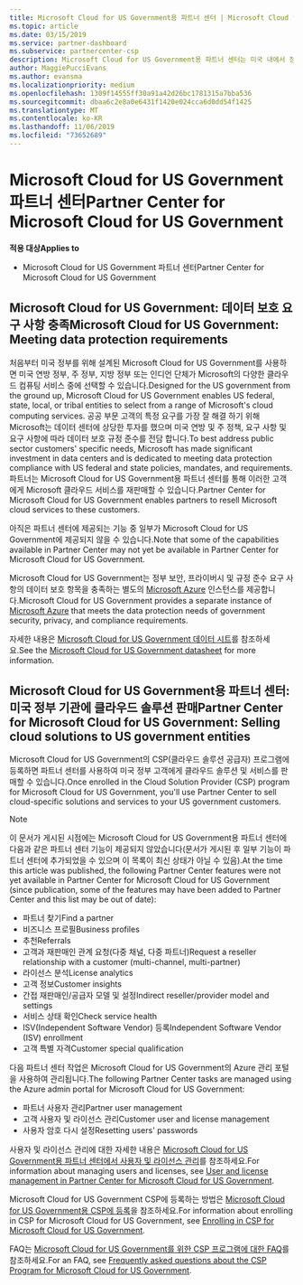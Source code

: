 ```yaml
---
title: Microsoft Cloud for US Government용 파트너 센터 | Microsoft Cloud for US Government용 파트너 센터
ms.topic: article
ms.date: 03/15/2019
ms.service: partner-dashboard
ms.subservice: partnercenter-csp
description: Microsoft Cloud for US Government용 파트너 센터는 미국 내에서 정부 기관과 협력하는 고객에게 Microsoft 클라우드 솔루션을 제공하려는 Microsoft 파트너를 위한 비즈니스 포털입니다.
author: MaggiePucciEvans
ms.author: evansma
ms.localizationpriority: medium
ms.openlocfilehash: 1309f14555ff30a91a42d26bc1781315a7bba536
ms.sourcegitcommit: dbaa6c2e8a0e6431f1420e024cca6d0dd54f1425
ms.translationtype: MT
ms.contentlocale: ko-KR
ms.lasthandoff: 11/06/2019
ms.locfileid: "73652689"
---
```

# <a name="partner-center-for-microsoft-cloud-for-us-government"></a><span data-ttu-id="55772-103">Microsoft Cloud for US Government 파트너 센터</span><span class="sxs-lookup"><span data-stu-id="55772-103">Partner Center for Microsoft Cloud for US Government</span></span>

<span data-ttu-id="55772-104">**적용 대상**</span><span class="sxs-lookup"><span data-stu-id="55772-104">**Applies to**</span></span>

-  <span data-ttu-id="55772-105">Microsoft Cloud for US Government 파트너 센터</span><span class="sxs-lookup"><span data-stu-id="55772-105">Partner Center for Microsoft Cloud for US Government</span></span>

## <a name="microsoft-cloud-for-us-government-meeting-data-protection-requirements"></a><span data-ttu-id="55772-106">Microsoft Cloud for US Government: 데이터 보호 요구 사항 충족</span><span class="sxs-lookup"><span data-stu-id="55772-106">Microsoft Cloud for US Government: Meeting data protection requirements</span></span> 

<span data-ttu-id="55772-107">처음부터 미국 정부를 위해 설계된 Microsoft Cloud for US Government를 사용하면 미국 연방 정부, 주 정부, 지방 정부 또는 인디언 단체가 Microsoft의 다양한 클라우드 컴퓨팅 서비스 중에 선택할 수 있습니다.</span><span class="sxs-lookup"><span data-stu-id="55772-107">Designed for the US government from the ground up, Microsoft Cloud for US Government enables US federal, state, local, or tribal entities to select from a range of Microsoft's cloud computing services.</span></span> <span data-ttu-id="55772-108">공공 부문 고객의 특정 요구를 가장 잘 해결 하기 위해 Microsoft는 데이터 센터에 상당한 투자를 했으며 미국 연방 및 주 정책, 요구 사항 및 요구 사항에 따라 데이터 보호 규정 준수를 전담 합니다.</span><span class="sxs-lookup"><span data-stu-id="55772-108">To best address public sector customers' specific needs, Microsoft has made significant investment in data centers and is dedicated to meeting data protection compliance with US federal and state policies, mandates, and requirements.</span></span> <span data-ttu-id="55772-109">파트너는 Microsoft Cloud for US Government용 파트너 센터를 통해 이러한 고객에게 Microsoft 클라우드 서비스를 재판매할 수 있습니다.</span><span class="sxs-lookup"><span data-stu-id="55772-109">Partner Center for Microsoft Cloud for US Government enables partners to resell Microsoft cloud services to these customers.</span></span>

<span data-ttu-id="55772-110">아직은 파트너 센터에 제공되는 기능 중 일부가 Microsoft Cloud for US Government에 제공되지 않을 수 있습니다.</span><span class="sxs-lookup"><span data-stu-id="55772-110">Note that some of the capabilities available in Partner Center may not yet be available in Partner Center for Microsoft Cloud for US Government.</span></span>

<span data-ttu-id="55772-111">Microsoft Cloud for US Government는 정부 보안, 프라이버시 및 규정 준수 요구 사항의 데이터 보호 항목을 충족하는 별도의 [Microsoft Azure](https://azure.microsoft.com/overview/clouds/government/) 인스턴스를 제공합니다.</span><span class="sxs-lookup"><span data-stu-id="55772-111">Microsoft Cloud for US Government provides a separate instance of [Microsoft Azure](https://azure.microsoft.com/overview/clouds/government/) that meets the data protection needs of government security, privacy, and compliance requirements.</span></span> 

<span data-ttu-id="55772-112">자세한 내용은 [Microsoft Cloud for US Government 데이터 시트](https://download.microsoft.com/download/C/9/C/C9CA3002-DFC4-4ADA-841F-DF42AEC042FB/Microsoft_Azure_Government_Datasheet_EN_US.PDF)를 참조하세요.</span><span class="sxs-lookup"><span data-stu-id="55772-112">See the [Microsoft Cloud for US Government datasheet](https://download.microsoft.com/download/C/9/C/C9CA3002-DFC4-4ADA-841F-DF42AEC042FB/Microsoft_Azure_Government_Datasheet_EN_US.PDF) for more information.</span></span>

## <a name="partner-center-for-microsoft-cloud-for-us-government-selling-cloud-solutions-to-us-government-entities"></a><span data-ttu-id="55772-113">Microsoft Cloud for US Government용 파트너 센터: 미국 정부 기관에 클라우드 솔루션 판매</span><span class="sxs-lookup"><span data-stu-id="55772-113">Partner Center for Microsoft Cloud for US Government: Selling cloud solutions to US government entities</span></span>

<span data-ttu-id="55772-114">Microsoft Cloud for US Government의 CSP(클라우드 솔루션 공급자) 프로그램에 등록하면 파트너 센터를 사용하여 미국 정부 고객에게 클라우드 솔루션 및 서비스를 판매할 수 있습니다.</span><span class="sxs-lookup"><span data-stu-id="55772-114">Once enrolled in the Cloud Solution Provider (CSP) program for Microsoft Cloud for US Government, you'll use Partner Center to sell cloud-specific solutions and services to your US government customers.</span></span> 

> [!NOTE]  
> <span data-ttu-id="55772-115">이 문서가 게시된 시점에는 Microsoft Cloud for US Government용 파트너 센터에 다음과 같은 파트너 센터 기능이 제공되지 않았습니다(문서가 게시된 후 일부 기능이 파트너 센터에 추가되었을 수 있으며 이 목록이 최신 상태가 아닐 수 있음).</span><span class="sxs-lookup"><span data-stu-id="55772-115">At the time this article was published, the following Partner Center features were not yet available in Partner Center for Microsoft Cloud for US Government (since publication, some of the features may have been added to Partner Center and this list may be out of date):</span></span>

- <span data-ttu-id="55772-116">파트너 찾기</span><span class="sxs-lookup"><span data-stu-id="55772-116">Find a partner</span></span>
- <span data-ttu-id="55772-117">비즈니스 프로필</span><span class="sxs-lookup"><span data-stu-id="55772-117">Business profiles</span></span>
- <span data-ttu-id="55772-118">추천</span><span class="sxs-lookup"><span data-stu-id="55772-118">Referrals</span></span>
- <span data-ttu-id="55772-119">고객과 재판매인 관계 요청(다중 채널, 다중 파트너)</span><span class="sxs-lookup"><span data-stu-id="55772-119">Request a reseller relationship with a customer (multi-channel, multi-partner)</span></span>
- <span data-ttu-id="55772-120">라이선스 분석</span><span class="sxs-lookup"><span data-stu-id="55772-120">License analytics</span></span>
- <span data-ttu-id="55772-121">고객 정보</span><span class="sxs-lookup"><span data-stu-id="55772-121">Customer insights</span></span>
- <span data-ttu-id="55772-122">간접 재판매인/공급자 모델 및 설정</span><span class="sxs-lookup"><span data-stu-id="55772-122">Indirect reseller/provider model and settings</span></span>
- <span data-ttu-id="55772-123">서비스 상태 확인</span><span class="sxs-lookup"><span data-stu-id="55772-123">Check service health</span></span>
- <span data-ttu-id="55772-124">ISV(Independent Software Vendor) 등록</span><span class="sxs-lookup"><span data-stu-id="55772-124">Independent Software Vendor (ISV) enrollment</span></span>
- <span data-ttu-id="55772-125">고객 특별 자격</span><span class="sxs-lookup"><span data-stu-id="55772-125">Customer special qualification</span></span>

<span data-ttu-id="55772-126">다음 파트너 센터 작업은 Microsoft Cloud for US Government의 Azure 관리 포털을 사용하여 관리됩니다.</span><span class="sxs-lookup"><span data-stu-id="55772-126">The following Partner Center tasks are managed using the Azure admin portal for Microsoft Cloud for US Government:</span></span> 

-   <span data-ttu-id="55772-127">파트너 사용자 관리</span><span class="sxs-lookup"><span data-stu-id="55772-127">Partner user management</span></span>
-   <span data-ttu-id="55772-128">고객 사용자 및 라이선스 관리</span><span class="sxs-lookup"><span data-stu-id="55772-128">Customer user and license management</span></span>
-   <span data-ttu-id="55772-129">사용자 암호 다시 설정</span><span class="sxs-lookup"><span data-stu-id="55772-129">Resetting users' passwords</span></span>

<span data-ttu-id="55772-130">사용자 및 라이선스 관리에 대한 자세한 내용은 [Microsoft Cloud for US Government용 파트너 센터에서 사용자 및 라이선스 관리](user-management-in-partner-center-for-microsoft-us-govt-cloud.md)를 참조하세요.</span><span class="sxs-lookup"><span data-stu-id="55772-130">For information about managing users and licenses, see [User and license management in Partner Center for Microsoft Cloud for US Government](user-management-in-partner-center-for-microsoft-us-govt-cloud.md).</span></span>

<span data-ttu-id="55772-131">Microsoft Cloud for US Government CSP에 등록하는 방법은 [Microsoft Cloud for US Government용 CSP에 등록](enroll-in-csp-for-microsoft-us-govt-cloud.md)을 참조하세요.</span><span class="sxs-lookup"><span data-stu-id="55772-131">For information about enrolling in CSP for Microsoft Cloud for US Government, see [Enrolling in CSP for Microsoft Cloud for US Government](enroll-in-csp-for-microsoft-us-govt-cloud.md).</span></span>

<span data-ttu-id="55772-132">FAQ는 [Microsoft Cloud for US Government를 위한 CSP 프로그램에 대한 FAQ](faq-for-us-govt-cloud.md)를 참조하세요.</span><span class="sxs-lookup"><span data-stu-id="55772-132">For an FAQ, see [Frequently asked questions about the CSP Program for Microsoft Cloud for US Government](faq-for-us-govt-cloud.md).</span></span>